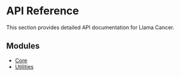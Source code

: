 # API Reference

This section provides detailed API documentation for Llama Cancer.

## Modules

- [Core](core.md)
- [Utilities](utilities.md)
